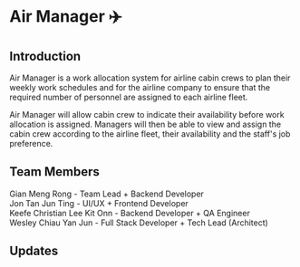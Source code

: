 # Air Manager ✈️

## Introduction

Air Manager is a work allocation system for airline cabin crews to plan their weekly work schedules and for the airline company to ensure that the required number of personnel are assigned to each airline fleet.

Air Manager will allow cabin crew to indicate their availability before work allocation is assigned. Managers will then be able to view and assign the cabin crew according to the airline fleet, their availability and the staff's job preference.

## Team Members

Gian Meng Rong - Team Lead + Backend Developer <br>
Jon Tan Jun Ting - UI/UX + Frontend Developer <br>
Keefe Christian Lee Kit Onn - Backend Developer + QA Engineer <br>
Wesley Chiau Yan Jun - Full Stack Developer + Tech Lead (Architect)

## Updates
